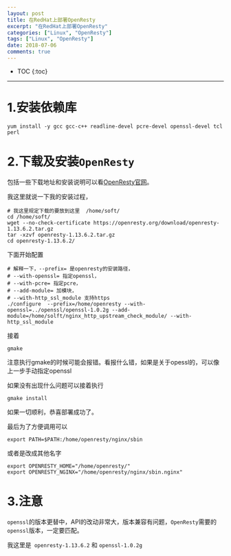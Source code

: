 ```yaml
---
layout: post
title: 在RedHat上部署OpenResty
excerpt: "在RedHat上部署OpenResty"
categories: ["Linux", "OpenResty"]
tags: ["Linux", "OpenResty"]
date: 2018-07-06
comments: true
---
```


* TOC
{:toc}
---

# 1.安装依赖库

```shell
yum install -y gcc gcc-c++ readline-devel pcre-devel openssl-devel tcl perl
```

# 2.下载及安装`OpenResty`

包括一些下载地址和安装说明可以看[OpenResty官网](http://openresty.org/cn/)。

我这里就说一下我的安装过程，

```shell
# 我这里规定下载的要放到这里  /home/soft/
cd /home/soft/
wget --no-check-certificate https://openresty.org/download/openresty-1.13.6.2.tar.gz
tar -xzvf openresty-1.13.6.2.tar.gz
cd openresty-1.13.6.2/
```

下面开始配置

```shell
# 解释一下，--prefix= 是openresty的安装路径，
# --with-openssl= 指定openssl， 
# --with-pcre= 指定pcre，
# --add-module= 加模块， 
# --with-http_ssl_module 支持https
./configure  --prefix=/home/openresty --with-openssl=../openssl/openssl-1.0.2g --add-module=/home/solft/nginx_http_upstream_check_module/ --with-http_ssl_module
```

接着

```shell
gmake
```

注意执行gmake的时候可能会报错。看报什么错，如果是关于opessl的，可以像上一步手动指定openssl

如果没有出现什么问题可以接着执行

```shell
gmake install
```

如果一切顺利，恭喜部署成功了。

最后为了方便调用可以

```shell
export PATH=$PATH:/home/openresty/nginx/sbin
```

或者是改成其他名字

```shell
export OPENRESTY_HOME="/home/openresty/"
export OPENRESTY_NGINX="/home/openresty/nginx/sbin.nginx"
```

# 3.注意

`openssl`的版本更替中，API的改动非常大，版本兼容有问题，`OpenResty`需要的`openssl`版本，一定要匹配。

我这里是` openresty-1.13.6.2` 和 `openssl-1.0.2g`